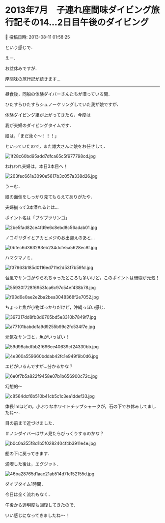 # 2013年7月　子連れ座間味ダイビング旅行記その14…2日目午後のダイビング

📅 投稿日時: 2013-08-11 01:58:25

という感じで．


えー．


お盆休みですが．


座間味の旅行記が続きます…


---





昼食後，同船の体験ダイバーさんたちが潜っている間．


ひたすらひたすらシュノーケリングしていた我が娘ですが．


体験ダイビング組が上がってきたら，今度は


我が夫婦のダイビングタイムです．





娘は，「まだ泳ぐ～！！！」


といっていたので，また雄大さんに娘をお任せして．




![1f28c60bd95add7dfca65c5f977798cd.jpg](images/1f28c60bd95add7dfca65c5f977798cd.jpg)







われわれ夫婦は，本日3本目へ！




![263fec661a3090e5617b3c057a338d26.jpg](images/263fec661a3090e5617b3c057a338d26.jpg)




うーむ．


娘の面倒をしっかり見てもらえてありがたや．


夫婦揃って3本潜れるとは…





ポイント名は「ブツブツサンゴ」




![2be5fad82ce4fd9e6c8ebd8c56adab01.jpg](images/2be5fad82ce4fd9e6c8ebd8c56adab01.jpg)




ノコギリダイとアカヒメジのお出迎えのあと…




![0bfec6d363283eb234dcfe5a5628ec8f.jpg](images/0bfec6d363283eb234dcfe5a5628ec8f.jpg)




ハマクマノミ．




![f37963b185d0116ed711e2d53f7b59fd.jpg](images/f37963b185d0116ed711e2d53f7b59fd.jpg)




台風でサンゴがやられちゃったところも多いけど，このポイントは珊瑚が元気！




![55930f728f6953fca6c97c54ef438b78.jpg](images/55930f728f6953fca6c97c54ef438b78.jpg)









![f93d6e0ae2e2ba2bea3048368f2e7052.jpg](images/f93d6e0ae2e2ba2bea3048368f2e7052.jpg)




ちょっと魚が小物ばっかりだけど，沖縄っぽい感じ．




![397317dd8fb3d6705bd5e3310b7849f7.jpg](images/397317dd8fb3d6705bd5e3310b7849f7.jpg)









![a77101babddfa9d9255b99c2fc534f7e.jpg](images/a77101babddfa9d9255b99c2fc534f7e.jpg)




元気なサンゴと，魚がいっぱい！




![59d98abdfbb2f696ee40639cf24330bb.jpg](images/59d98abdfbb2f696ee40639cf24330bb.jpg)









![4e360a559660bddab42fc1e949f9b0d6.jpg](images/4e360a559660bddab42fc1e949f9b0d6.jpg)




エビがいるんですが…分かるかな？







![6e0f7b5a822f9458e07b1b656900c72c.jpg](images/6e0f7b5a822f9458e07b1b656900c72c.jpg)




幻想的～







![c8564dcf6b510b41cb5c1c3ea1ddef33.jpg](images/c8564dcf6b510b41cb5c1c3ea1ddef33.jpg)




体長1mほどの，小ぶりなホワイトチップシャークが，石の下でお休みしてましたね～．


目の前まで近づけました．


＃ノンダイバーはサメ見たらびっくりするのかな？







![b0c0a355f8d1b5f0282404f4b3911e4e.jpg](images/b0c0a355f8d1b5f0282404f4b3911e4e.jpg)




船の下に戻ってきます．





満喫した後は，エグジット．




![46ba28765d1aac21ab514d7fc152155d.jpg](images/46ba28765d1aac21ab514d7fc152155d.jpg)







ダイブタイム1時間．


今日は全く流れもなく．


午後から透明度も回復してきたので．


いい感じになってきましたね～！
